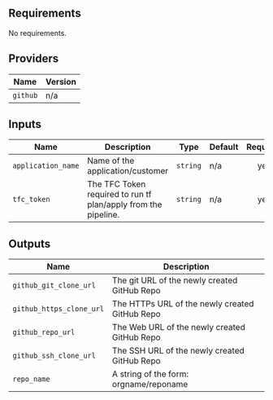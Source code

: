 ## Requirements

No requirements.

## Providers

| Name | Version |
|------|---------|
| `github` | n/a |

## Inputs

| Name | Description | Type | Default | Required |
|------|-------------|------|---------|:--------:|
| `application_name` | Name of the application/customer | `string` | n/a | yes |
| `tfc_token` | The TFC Token required to run tf plan/apply from the pipeline. | `string` | n/a | yes |

## Outputs

| Name | Description |
|------|-------------|
| `github_git_clone_url` | The git URL of the newly created GitHub Repo |
| `github_https_clone_url` | The HTTPs URL of the newly created GitHub Repo |
| `github_repo_url` | The Web URL of the newly created GitHub Repo |
| `github_ssh_clone_url` | The SSH URL of the newly created GitHub Repo |
| `repo_name` | A string of the form: orgname/reponame |
